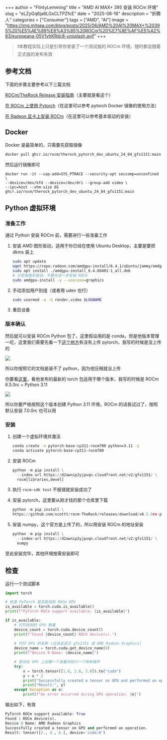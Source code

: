 +++
author = "FlintyLemming"
title = "AMD AI MAX+ 395 安装 ROCm 环境"
slug = "eLZyGq6ja6LGxCLTPZfcE"
date = "2025-06-16"
description = "折腾人"
categories = ["Consumer"]
tags = ["AMD", "AI"]
image = "https://img.mitsea.com/blog/posts/2025/06/AMD%20AI%20MAX+%20395%20%E5%AE%89%E8%A3%85%20ROCm%20%E7%8E%AF%E5%A2%83/europeana-05V1vhKRdc8-unsplash.avif"
+++

> ❗本教程实际上只是引导你安装了一个测试版的 ROCm 环境，随时都会随着正式版的发布失效

## 参考文档

下面的步骤主要参考以下三篇文档

[ROCm/TheRock Release 安装指南](https://github.com/ROCm/TheRock/blob/main/RELEASES.md "ROCm/TheRock Release 安装指南")（主要就是看这个）

[在 ROCm 上使用 Pytorch](https://rocm.docs.amd.com/projects/install-on-linux/en/develop/install/3rd-party/pytorch-install.html "在 ROCm 上使用 Pytorch")（在这里可以参考 pytorch Docker 镜像的使用方法）

[在 Radeon 显卡上安装 ROCm](https://rocm.docs.amd.com/projects/radeon/en/latest/docs/install/native_linux/install-radeon.html "在 Radeon 显卡上安装 ROCm")（在这里可以参考基本驱动的安装）

## Docker

Docker 是最简单的，只需要先获取镜像

```bash 
docker pull ghcr.io/rocm/therock_pytorch_dev_ubuntu_24_04_gfx1151:main
```


然后运行镜像即可

```docker 
docker run -it --cap-add=SYS_PTRACE --security-opt seccomp=unconfined \
--device=/dev/kfd --device=/dev/dri --group-add video \
--ipc=host --shm-size 8G ghcr.io/rocm/therock_pytorch_dev_ubuntu_24_04_gfx1151:main
```


## Python 虚拟环境

### 准备工作

通过 Python 安装 ROCm 前，需要进行一些准备工作

1. 安装 AMD 图形驱动，适用于你已经在使用 Ubuntu Desktop，主要是要把 dkms 装上
   ```bash 
   sudo apt update
   wget https://repo.radeon.com/amdgpu-install/6.4.1/ubuntu/jammy/amdgpu-install_6.4.60401-1_all.deb
   sudo apt install ./amdgpu-install_6.4.60401-1_all.deb
   # 只安装图形驱动，不要在这一步安装 ROCm
   sudo amdgpu-install -y --usecase=graphics

   ```

2. 手动添加用户到组（或者用 udev 也行）
   ```bash 
   sudo usermod -a -G render,video $LOGNAME
   ```

3. 重启设备

### 版本确认

然后就可以安装 ROCm Python 包了，这里假设用的是 conda，但是他版本管理一坨，这里我们需要先看一下[这个地方](https://d2awnip2yjpvqn.cloudfront.net/v2/gfx1151/ "这个地方")有没有上传 pytorch，我写的时候是没上传的

![](https://img.mitsea.com/blog/posts/2025/06/AMD%20AI%20MAX+%20395%20%E5%AE%89%E8%A3%85%20ROCm%20%E7%8E%AF%E5%A2%83/image_GMTrwS5feq.avif)

所以你按照它的文档是装不了 python，因为他压根就没上传

你要看[这里](<https://github.com/scottt/rocm-TheRock/releases > "这里")，看他发布的最新的 torch 包适用于哪个版本，我写的时候是 ROCm 6.5.0rc + Python 3.11

![](https://img.mitsea.com/blog/posts/2025/06/AMD%20AI%20MAX+%20395%20%E5%AE%89%E8%A3%85%20ROCm%20%E7%8E%AF%E5%A2%83/image_ckq9rd2mdJ.avif)

所以你要严格按照这个版本创建 Python 3.11 环境，ROCm 的话我试过了，按照默认安装 7.0.0rc 也可以用

### 安装

1. 创建一个虚拟环境并激活
   ```bash 
   conda create -n pytorch-base-cp311-rocm700 python=3.11 -y
   conda activate pytorch-base-cp311-rocm700
   ```

2. 安装 ROCm
   ```python 
   python -m pip install \
     --index-url https://d2awnip2yjpvqn.cloudfront.net/v2/gfx1151/ \
     rocm[libraries,devel]
   ```

3. 执行 `rocm-sdk test` 不报错就安装成功了
4. 安装 pytorch，这里要从刚才找的那个仓库里下载
   ```python 
   python -m pip install \
   https://github.com/scottt/rocm-TheRock/releases/download/v6.5.0rc-pytorch/torch-2.7.0a0+gitbfd8155-cp311-cp311-linux_x86_64.whl
   ```

5. 安装 numpy，这个官方是上传了的，所以用安装 ROCm 的地址安装
   ```python 
   python -m pip install \
     --index-url https://d2awnip2yjpvqn.cloudfront.net/v2/gfx1151/ \
     numpy
   ```


至此安装完毕，其他环境按需安装即可

## 检查

运行一个测试脚本

```python 
import torch

# 检查 PyTorch 是否能找到 ROCm GPU
is_available = torch.cuda.is_available()
print(f"PyTorch ROCm support available: {is_available}")

if is_available:
    # 打印找到的 GPU 数量
    device_count = torch.cuda.device_count()
    print(f"Found {device_count} ROCm device(s).")
    
    # 打印 GPU 的名称 (应该会显示 gfx1151 或 AMD Radeon Graphics)
    device_name = torch.cuda.get_device_name(0)
    print(f"Device 0 Name: {device_name}")

    # 尝试在 GPU 上创建一个张量并执行一个简单操作
    try:
        x = torch.tensor([1.0, 2.0, 3.0]).to("cuda")
        y = x * 2
        print("Successfully created a tensor on GPU and performed an operation.")
        print("Result:", y)
    except Exception as e:
        print(f"An error occurred during GPU operation: {e}")
```


输出如下，有效

```python 
PyTorch ROCm support available: True
Found 1 ROCm device(s).
Device 0 Name: AMD Radeon Graphics
Successfully created a tensor on GPU and performed an operation.
Result: tensor([2., 4., 6.], device='cuda:0')
```
